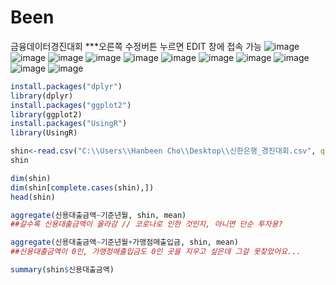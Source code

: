 # Been
금융데이터경진대회
***오른쪽 수정버튼 누르면 EDIT 창에 접속 가능
![image](https://user-images.githubusercontent.com/87536808/126027541-ed2c1bfa-51bb-499b-be0c-22513df74aca.png)
![image](https://user-images.githubusercontent.com/87536808/126027553-70b1fece-2ca3-4c70-a3fb-b009699d45cb.png)
![image](https://user-images.githubusercontent.com/87536808/126027554-07e6e7b2-6a2b-4fbe-82bf-4801a5b127ab.png)
![image](https://user-images.githubusercontent.com/87536808/126027558-733a9f25-c8fb-4748-94fb-c8f7e0d2ef6c.png)
![image](https://user-images.githubusercontent.com/87536808/126027572-d76c2577-cce0-4fc7-93e8-96056f54febe.png)
![image](https://user-images.githubusercontent.com/87536808/126027576-fe5f3c6f-3cd3-4b21-bc1b-69791b8c69a0.png)
![image](https://user-images.githubusercontent.com/87536808/126027577-f638a98a-138c-4f80-a9c2-a77978d283ec.png)
![image](https://user-images.githubusercontent.com/87536808/126027584-06112976-18eb-4f4b-9ebb-fe46605eeb11.png)
![image](https://user-images.githubusercontent.com/87536808/126027586-c583ddaf-f464-4fc2-94f3-5ac6036c4875.png)
![image](https://user-images.githubusercontent.com/87536808/126027592-6626c463-ee8b-4c25-8642-ee2299d3d3a1.png)
![image](https://user-images.githubusercontent.com/87536808/126027599-1fdcfcf7-1303-404d-bfd1-82101ef21fe6.png)


```r
install.packages("dplyr")
library(dplyr)
install.packages("ggplot2")
library(ggplot2)
install.packages("UsingR")
library(UsingR)

shin<-read.csv("C:\\Users\\Hanbeen Cho\\Desktop\\신한은행_경진대회.csv", quote= "")
shin

dim(shin)
dim(shin[complete.cases(shin),])
head(shin)

aggregate(신용대출금액~기준년월, shin, mean)
##갈수록 신용대출금액이 올라감 // 코로나로 인한 것인지, 아니면 단순 투자용?

aggregate(신용대출금액~기준년월+가맹점매출입금, shin, mean)
##신용대출금액이 0인, 가맹정매출입금도 0인 곳을 지우고 싶은데 그걸 못찾았어요...

summary(shin$신용대출금액)
```
